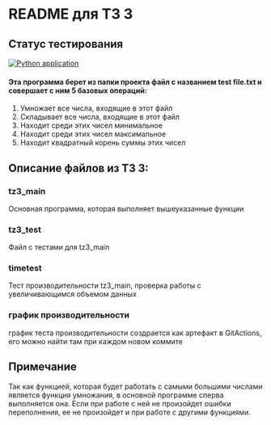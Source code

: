# README для ТЗ 3
## Статус тестирования
[![Python application](https://github.com/NikitaBasil/tz3_Vasilev/actions/workflows/python-app.yml/badge.svg)](https://github.com/NikitaBasil/tz3_Vasilev/actions/workflows/python-app.yml)

#### Эта программа берет из папки проекта файл с названием test file.txt и совершает с ним 5 базовых операций:
1. Умножает все числа, входящие в этот файл
2. Складывает все числа, входящие в этот файл
3. Находит среди этих чисел минимальное
4. Находит среди этих чисел максимальное
5. Находит квадратный корень суммы этих чисел
## Описание файлов из ТЗ 3:
### tz3_main
Основная программа, которая выполняет вышеуказанные функции
### tz3_test
Файл с тестами для tz3_main
### timetest
Тест производительности tz3_main, проверка работы с увеличивающимся объемом данных
### график производительности
график теста производительности создрается как артефакт в GitActions, его можно найти там при каждом новом коммите

## Примечание
Так как функцией, которая будет работать с самыми большими числами является функция умножания,
в основной программе сперва выполняется она. Если при работе с ней не произойдет ошибки переполнения, ее не произойдет 
и при работе с другими функциями. 
